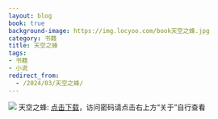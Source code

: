 ```yaml
---
layout: blog
book: true
background-image: https://img.locyoo.com/book天空之蜂.jpg
category: 书籍
title: 天空之蜂
tags:
- 书籍
- 小说
redirect_from:
  - /2024/03/天空之蜂/
---
```

![](https://img.locyoo.com/book天空之蜂.jpg)
天空之蜂: <a name = "ref1" href="https://url18.ctfile.com/f/50983618-1063935650-8df9dd?p=3619">点击下载</a>，访问密码请点击右上方“关于”自行查看
